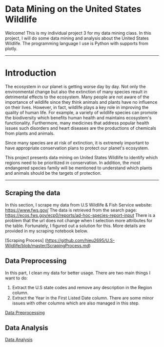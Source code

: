 # Data Mining on the United States Wildlife

Welcome!
This is my individual project 3 for my data mining class. In this project, I will do some data mining and analysis about the United States Wildlife. 
The programming language I use is Python with supports from plotly.

---

# Introduction

The ecosystem in our planet is getting worse day by day. Not only the environmental change but also the extinction of many species result in detrimental effects to the ecosystem. Many people are not aware of the importance of wildlife since they think animals and plants have no influence on their lives. However, in fact, wildlife plays a key role in improving the quality of human life. For example, a variety of wildlife species can promote the biodiversity which benefits human health and maintains ecosystem's functionality. Furthermore, many medicines that address popular health issues such disorders and heart diseases are the productions of chemicals from plants and animals.

Since many species are at risk of extinction, it is extremely important to have appropriate conservation plans to protect our planet's ecosystem.

This project presents data mining on United States Wildlife to identify which regions need to be prioritized in conservation. In addition, the most endangered species family will be mentioned to understand which plants and animals should be the targets of protection.

---

## Scraping the data

In this section, I scrape my data from U.S Wildlife & Fish Service website: https://www.fws.gov/
The data is retrieved from the search page: https://ecos.fws.gov/ecp0/reports/ad-hoc-species-report-input
There is a problem that the url does not change when I selection more attributes for the table. Fortunately, I figured out a solution for this. More details are provided in my scraping notebook below.

[Scraping Process] (https://github.com/hieu2695/U.S-Wildlife/blob/master/ScrapingProcess.md)


## Data Preprocessing

In this part, I clean my data for better usage. 
There are two main things I want to do:
1. Extract the U.S state codes and remove any description in the Region column.
2. Extract the Year in the First Listed Date column.
There are some minor issues with other columns which are also managed in this step.

[Data Preprocessing](https://github.com/hieu2695/U.S-Wildlife/blob/master/Preprocessing%20Data.md)

## Data Analysis

[Data Analysis](https://github.com/hieu2695/U.S-Wildlife/blob/master/Analysis.md)


